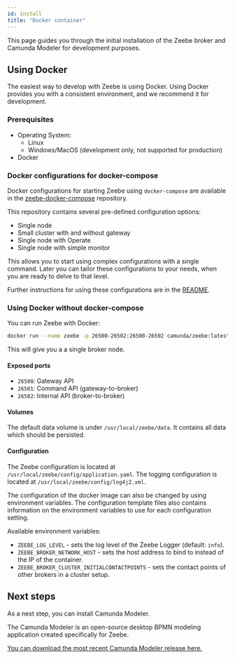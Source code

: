 ```yaml
---
id: install
title: "Docker container"
---
```


This page guides you through the initial installation of the Zeebe broker and Camunda Modeler for development purposes.

## Using Docker

The easiest way to develop with Zeebe is using Docker. Using Docker provides you with a consistent environment, and we recommend it for development.

### Prerequisites

- Operating System:
  - Linux
  - Windows/MacOS (development only, not supported for production)
- Docker

### Docker configurations for docker-compose

Docker configurations for starting Zeebe using `docker-compose` are available in the [zeebe-docker-compose](https://github.com/zeebe-io/zeebe-docker-compose/blob/master/README.md) repository.

This repository contains several pre-defined configuration options:

- Single node
- Small cluster with and without gateway
- Single node with Operate
- Single node with simple monitor

This allows you to start using complex configurations with a single command. Later you can tailor these configurations to your needs, when you are ready to delve to that level.

Further instructions for using these configurations are in the [README](https://github.com/zeebe-io/zeebe-docker-compose/blob/master/README.md).

### Using Docker without docker-compose

You can run Zeebe with Docker:

```bash
docker run --name zeebe -p 26500-26502:26500-26502 camunda/zeebe:latest
```

This will give you a a single broker node.

#### Exposed ports

- `26500`: Gateway API
- `26501`: Command API (gateway-to-broker)
- `26502`: Internal API (broker-to-broker)

#### Volumes

The default data volume is under `/usr/local/zeebe/data`. It contains
all data which should be persisted.

#### Configuration

The Zeebe configuration is located at `/usr/local/zeebe/config/application.yaml`.
The logging configuration is located at `/usr/local/zeebe/config/log4j2.xml`.

The configuration of the docker image can also be changed by using environment
variables. The configuration template files also contains information on the environment
variables to use for each configuration setting.

Available environment variables:

- `ZEEBE_LOG_LEVEL` - sets the log level of the Zeebe Logger (default: `info`).
- `ZEEBE_BROKER_NETWORK_HOST` - sets the host address to bind to instead of the IP of the container.
- `ZEEBE_BROKER_CLUSTER_INITIALCONTACTPOINTS` - sets the contact points of other brokers in a cluster setup.

## Next steps

As a next step, you can install Camunda Modeler.

The Camunda Modeler is an open-source desktop BPMN modeling application created specifically for Zeebe.

[You can download the most recent Camunda Modeler release here.](https://camunda.com/download/modeler/)
